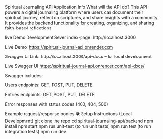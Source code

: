  Spiritual Journaling API   Application Info
 What will the API do?
This API powers a digital journaling platform where users can document their spiritual journey, reflect on scriptures, and share insights with a community. It provides the backend functionality for creating, organizing, and sharing faith-based reflections

live Demo Development Sever index-page: http://localhost:3000


Live Demo: https://spiritual-journal-api.onrender.com

Swagger UI Link: http://localhost:3000/api-docs – for local development

Live Swagger UI https://spiritual-journal-api.onrender.com/api-docs/

Swagger includes:

Users endpoints: GET, POST, PUT, DELETE

Entries endpoints: GET, POST, PUT, DELETE

Error responses with status codes (400, 404, 500)

Example request/response bodies
🛠️ Setup Instructions (Local Development)
git clone the repo
cd spiritual-journaling-api/backend
npm install
npm start
npm run unit-test (to run unit tests)
npm run test (to run integration tests)
npm run dev
